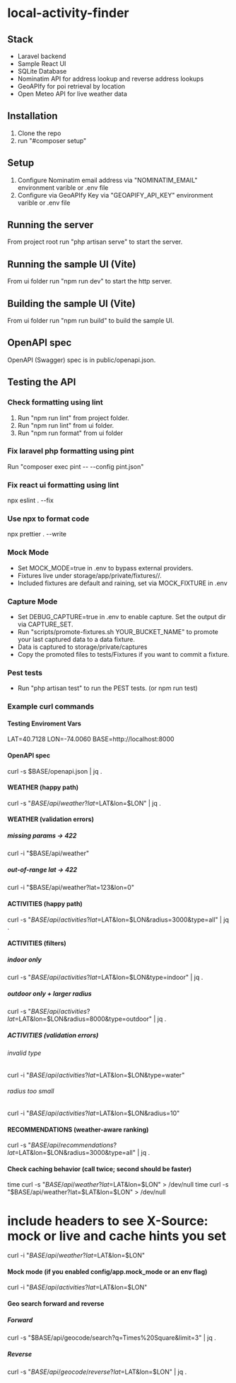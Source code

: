 # local-activity-finder

## Stack

- Laravel backend
- Sample React UI
- SQLite Database
- Nominatim API for address lookup and reverse address lookups
- GeoAPIfy for poi retrieval by location
- Open Meteo API for live weather data

## Installation

1. Clone the repo
2. run "#composer setup"

## Setup

1. Configure Nominatim email address via "NOMINATIM_EMAIL" environment varible or .env file
2. Configure via GeoAPIfy Key via "GEOAPIFY_API_KEY" environment varible or .env file

## Running the server

From project root run "php artisan serve" to start the server.

## Running the sample UI (Vite)

From ui folder run "npm run dev" to start the http server.

## Building the sample UI (Vite)

From ui folder run "npm run build" to build the sample UI.

## OpenAPI spec

OpenAPI (Swagger) spec is in public/openapi.json.

## Testing the API

### Check formatting using lint

1. Run "npm run lint" from project folder.
2. Run "npm run lint" from ui folder.
3. Run "npm run format" from ui folder

### Fix laravel php formatting using pint

Run "composer exec pint -- --config pint.json"

### Fix react ui formatting using lint

npx eslint . --fix

### Use npx to format code

npx prettier . --write

### Mock Mode

- Set MOCK_MODE=true in .env to bypass external providers.
- Fixtures live under storage/app/private/fixtures/<set>/.
- Included fixtures are default and raining, set via MOCK_FIXTURE in .env

### Capture Mode

- Set DEBUG_CAPTURE=true in .env to enable capture. Set the output dir via CAPTURE_SET.
- Run "scripts/promote-fixtures.sh YOUR_BUCKET_NAME" to promote your last captured data to a data fixture.
- Data is captured to storage/private/captures
- Copy the promoted files to tests/Fixtures if you want to commit a fixture.

### Pest tests

- Run "php artisan test" to run the PEST tests. (or npm run test)

### Example curl commands

#### Testing Enviroment Vars

LAT=40.7128
LON=-74.0060
BASE=http://localhost:8000

#### OpenAPI spec

curl -s $BASE/openapi.json | jq .

#### WEATHER (happy path)

curl -s "$BASE/api/weather?lat=$LAT&lon=$LON" | jq .

#### WEATHER (validation errors)

##### missing params → 422

curl -i "$BASE/api/weather"

##### out-of-range lat → 422

curl -i "$BASE/api/weather?lat=123&lon=0"

#### ACTIVITIES (happy path)

curl -s "$BASE/api/activities?lat=$LAT&lon=$LON&radius=3000&type=all" | jq .

#### ACTIVITIES (filters)

##### indoor only

curl -s "$BASE/api/activities?lat=$LAT&lon=$LON&type=indoor" | jq .

##### outdoor only + larger radius

curl -s "$BASE/api/activities?lat=$LAT&lon=$LON&radius=8000&type=outdoor" | jq .

##### ACTIVITIES (validation errors)

###### invalid type

curl -i "$BASE/api/activities?lat=$LAT&lon=$LON&type=water"

###### radius too small

curl -i "$BASE/api/activities?lat=$LAT&lon=$LON&radius=10"

#### RECOMMENDATIONS (weather-aware ranking)

curl -s "$BASE/api/recommendations?lat=$LAT&lon=$LON&radius=3000&type=all" | jq .

#### Check caching behavior (call twice; second should be faster)

time curl -s "$BASE/api/weather?lat=$LAT&lon=$LON" > /dev/null
time curl -s "$BASE/api/weather?lat=$LAT&lon=$LON" > /dev/null

# include headers to see X-Source: mock or live and cache hints you set

curl -i "$BASE/api/weather?lat=$LAT&lon=$LON"

#### Mock mode (if you enabled config/app.mock_mode or an env flag)

curl -i "$BASE/api/activities?lat=$LAT&lon=$LON"

#### Geo search forward and reverse

##### Forward

curl -s "$BASE/api/geocode/search?q=Times%20Square&limit=3" | jq .

##### Reverse

curl -s "$BASE/api/geocode/reverse?lat=$LAT&lon=$LON" | jq .
